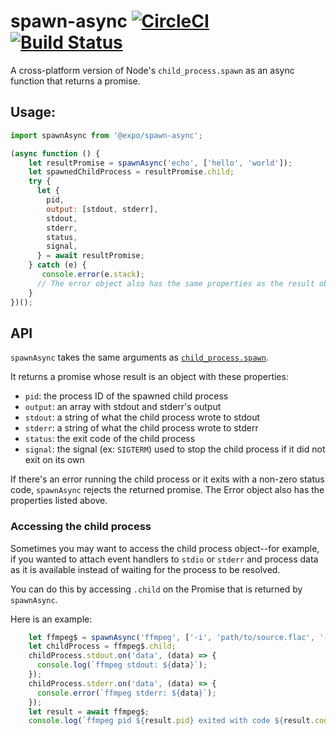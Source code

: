 # spawn-async [![CircleCI](https://circleci.com/gh/expo/spawn-async.svg?style=svg)](https://circleci.com/gh/expo/spawn-async) [![Build Status](https://travis-ci.org/expo/spawn-async.svg?branch=master)](https://travis-ci.org/expo/spawn-async)

A cross-platform version of Node's `child_process.spawn` as an async function that returns a promise.

## Usage:
```js
import spawnAsync from '@expo/spawn-async';

(async function () {
    let resultPromise = spawnAsync('echo', ['hello', 'world']);
    let spawnedChildProcess = resultPromise.child;
    try {
      let {
        pid,
        output: [stdout, stderr],
        stdout,
        stderr,
        status,
        signal,
      } = await resultPromise;
    } catch (e) {
       console.error(e.stack);
      // The error object also has the same properties as the result object
    }
})();
```

## API

`spawnAsync` takes the same arguments as [`child_process.spawn`](https://nodejs.org/api/child_process.html#child_process_child_process_spawn_command_args_options).

It returns a promise whose result is an object with these properties:

- `pid`: the process ID of the spawned child process
- `output`: an array with stdout and stderr's output
- `stdout`: a string of what the child process wrote to stdout
- `stderr`: a string of what the child process wrote to stderr
- `status`: the exit code of the child process
- `signal`: the signal (ex: `SIGTERM`) used to stop the child process if it did not exit on its own

If there's an error running the child process or it exits with a non-zero status code, `spawnAsync` rejects the returned promise. The Error object also has the properties listed above.

### Accessing the child process

Sometimes you may want to access the child process object--for example, if you wanted to attach event handlers to `stdio` or `stderr` and process data as it is available instead of waiting for the process to be resolved.

You can do this by accessing `.child` on the Promise that is returned by `spawnAsync`.

Here is an example:
```js
    let ffmpeg$ = spawnAsync('ffmpeg', ['-i', 'path/to/source.flac', '-codec:a', 'libmp3lame', '-b:a', '320k', '-ar', '44100', 'path/to/output.mp3']);
    let childProcess = ffmpeg$.child;
    childProcess.stdout.on('data', (data) => {
      console.log(`ffmpeg stdout: ${data}`);
    });
    childProcess.stderr.on('data', (data) => {
      console.error(`ffmpeg stderr: ${data}`);
    });
    let result = await ffmpeg$;
    console.log(`ffmpeg pid ${result.pid} exited with code ${result.code}`);
```
